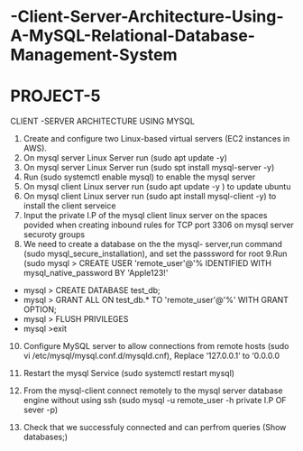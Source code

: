 # -Client-Server-Architecture-Using-A-MySQL-Relational-Database-Management-System
# PROJECT-5
CLIENT -SERVER ARCHITECTURE USING MYSQL

1. Create and configure two Linux-based virtual servers (EC2 instances in AWS).
2. On mysql server Linux Server run (sudo apt update -y)
3. On mysql server Linux Server run (sudo spt install mysql-server -y)
4. Run (sudo systemctl enable mysql) to enable the mysql server
5. On mysql client Linux server run (sudo apt update -y ) to update ubuntu
6. On mysql client Linux server run (sudo apt install mysql-client -y) to install the client serveice
7. Input the private I.P of the mysql client linux server on the spaces povided when creating inbound rules for TCP port 3306  on mysql server securoty groups
8. We need to create a database on the the mysql- server,run command (sudo mysql_secure_installation), and set the passsword for root
9.Run (sudo mysql > CREATE USER 'remote_user'@'% IDENTIFIED WITH mysql_native_password BY 'Apple123!'
- mysql > CREATE DATABASE test_db;
- mysql > GRANT ALL ON test_db.* TO 'remote_user'@'%' WITH GRANT OPTION;
- mysql > FLUSH PRIVILEGES
- mysql >exit
10. Configure MySQL server to allow connections from remote hosts
(sudo vi /etc/mysql/mysql.conf.d/mysqld.cnf), Replace ‘127.0.0.1’ to ‘0.0.0.0

11. Restart the mysql Service (sudo systemctl restart mysql)
12. From the mysql-client connect remotely to the mysql server database engine without using ssh (sudo mysql -u remote_user -h private I.P OF sever -p)
13. Check that we successfuly connected and can perfrom queries (Show databases;)
